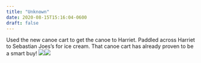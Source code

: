 ```yaml
---
title: "Unknown"
date: 2020-08-15T15:16:04-0600
draft: false
---
```


Used the new canoe cart to get the canoe to Harriet. Paddled across Harriet to Sebastian Joes’s for ice cream. That canoe cart has already proven to be a smart buy!
![](/images/2020/e2add62f10.jpg)![](uploads/2020/cba9ef0320.jpg)
